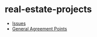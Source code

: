 # real-estate-projects

* [Issues](https://github.com/users/SteveAtSentosa/projects/4/views/1?layout=board)
* [General Agreement Points](https://docs.google.com/spreadsheets/d/1hNXwwxljyzkL1Zue6YWLN7T1Hjk-dSCDfDrrr2l9TUs/edit?usp=sharing)
